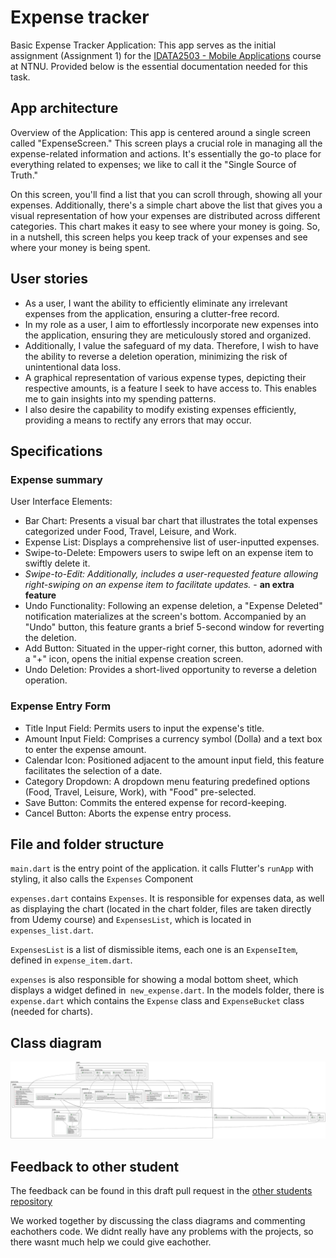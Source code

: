 # Expense tracker

Basic Expense Tracker Application: This app serves as the initial assignment (Assignment 1) for the [IDATA2503 - Mobile Applications](https://www.ntnu.edu/studies/courses/IDATA2503) course at NTNU. Provided below is the essential documentation needed for this task.

## App architecture

Overview of the Application:
This app is centered around a single screen called "ExpenseScreen." This screen plays a crucial role in managing all the expense-related information and actions. It's essentially the go-to place for everything related to expenses; we like to call it the "Single Source of Truth."

On this screen, you'll find a list that you can scroll through, showing all your expenses. Additionally, there's a simple chart above the list that gives you a visual representation of how your expenses are distributed across different categories. This chart makes it easy to see where your money is going. So, in a nutshell, this screen helps you keep track of your expenses and see where your money is being spent.

## User stories

- As a user, I want the ability to efficiently eliminate any irrelevant expenses from the application, ensuring a clutter-free record.
- In my role as a user, I aim to effortlessly incorporate new expenses into the application, ensuring they are meticulously stored and organized.
- Additionally, I value the safeguard of my data. Therefore, I wish to have the ability to reverse a deletion operation, minimizing the risk of unintentional data loss.
- A graphical representation of various expense types, depicting their respective amounts, is a feature I seek to have access to. This enables me to gain insights into my spending patterns.
- I also desire the capability to modify existing expenses efficiently, providing a means to rectify any errors that may occur.

## Specifications

### Expense summary

User Interface Elements:

- Bar Chart: Presents a visual bar chart that illustrates the total expenses categorized under Food, Travel, Leisure, and Work.
- Expense List: Displays a comprehensive list of user-inputted expenses.
- Swipe-to-Delete: Empowers users to swipe left on an expense item to swiftly delete it.
- _Swipe-to-Edit: Additionally, includes a user-requested feature allowing right-swiping on an expense item to facilitate updates._ - **an extra feature**
- Undo Functionality: Following an expense deletion, a "Expense Deleted" notification materializes at the screen's bottom. Accompanied by an "Undo" button, this feature grants a brief 5-second window for reverting the deletion.
- Add Button: Situated in the upper-right corner, this button, adorned with a "+" icon, opens the initial expense creation screen.
- Undo Deletion: Provides a short-lived opportunity to reverse a deletion operation.

### Expense Entry Form

- Title Input Field: Permits users to input the expense's title.
- Amount Input Field: Comprises a currency symbol (Dolla) and a text box to enter the expense amount.
- Calendar Icon: Positioned adjacent to the amount input field, this feature facilitates the selection of a date.
- Category Dropdown: A dropdown menu featuring predefined options (Food, Travel, Leisure, Work), with "Food" pre-selected.
- Save Button: Commits the entered expense for record-keeping.
- Cancel Button: Aborts the expense entry process.

## File and folder structure

`main.dart` is the entry point of the application. it calls Flutter's `runApp` with styling, it also calls the `Expenses` Component

`expenses.dart` contains `Expenses`. 
It is responsible for expenses data, as well as displaying the chart (located in the chart folder, files are taken directly from Udemy course) and `ExpensesList`, which is located in `expenses_list.dart`.

`ExpensesList` is a list of dismissible items, each one is an `ExpenseItem`, defined in `expense_item.dart`.  

`expenses` is also responsible for showing a modal bottom sheet, which displays a widget defined in` new_expense.dart`.
In the models folder, there is `expense.dart` which contains the `Expense` class and `ExpenseBucket` class (needed for charts).

## Class diagram

![class diagram](./ClassDiagram.svg)

## Feedback to other student
The feedback can be found in this draft pull request in the [other students repository](https://github.com/Kim3n/expense_tracker_app/pull/1/commits/48673b4d268eea71717af70937440e9e270b9e6d#diff-45b4180a39438ce43389a8d14179db0d006bede25c2189a90d57034ee93b80f8R83-R261)

We worked together by discussing the class diagrams and commenting eachothers code. We didnt really have any problems with the projects, so there wasnt much help we could give eachother.
